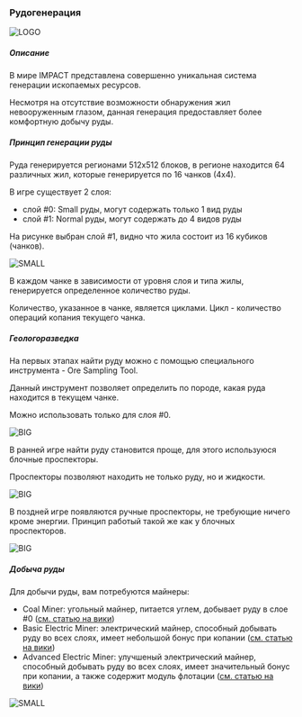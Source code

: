 ### Рудогенерация

![LOGO](https://cdn.discordapp.com/attachments/916393114166525974/928074818505560064/111.png)

##### Описание

В мире IMPACT представлена совершенно уникальная система генерации ископаемых ресурсов.

Несмотря на отсутствие возможности обнаружения жил невооруженным глазом, данная генерация предоставляет более комфортную добычу руды.

##### Принцип генерации руды

Руда генерируется регионами 512x512 блоков, в регионе находится 64 различных жил, которые генерируется по 16 чанков (4х4).

В игре существует 2 слоя:
- слой #0: Small руды, могут содержать только 1 вид руды
- слой #1: Normal руды, могут содержать до 4 видов руды

На рисунке выбран слой #1, видно что жила состоит из 16 кубиков (чанков).

![SMALL](https://cdn.discordapp.com/attachments/916393114166525974/928061128100184124/unknown.png)

В каждом чанке в зависимости от уровня слоя и типа жилы, генерируется определенное количество руды.

Количество, указанное в чанке, является циклами. Цикл - количество операций копания текущего чанка.

##### Геологоразведка

На первых этапах найти руду можно с помощью специального инструмента - Ore Sampling Tool.

Данный инструмент позволяет определить по породе, какая руда находится в текущем чанке.

Можно использовать только для слоя #0.

![BIG](https://i.imgur.com/baAOsHM.gif)

В ранней игре найти руду становится проще, для этого используюся блочные проспекторы.

Проспекторы позволяют находить не только руду, но и жидкости.

![BIG](https://i.imgur.com/mlj29PP.gif)

В поздней игре появляются ручные проспекторы, не требующие ничего кроме энергии. Принцип работый такой же как у блочных проспекторов.

![BIG](https://i.imgur.com/dqtruf0.gif)

##### Добыча руды

Для добычи руды, вам потребуются майнеры:
- Coal Miner: угольный майнер, питается углем, добывает руду в слое #0 ([см. статью на вики](/wiki/machines#coalminer))
- Basic Electric Miner: электрический майнер, способный добывать руду во всех слоях, имеет небольшой бонус при копании ([см. статью на вики](/wiki/machines#basicelectricminer))
- Advanced Electric Miner: улучшеный электрический майнер, способный добывать руду во всех слоях, имеет значительный бонус при копании, а также содержит модуль флотации ([см. статью на вики](/wiki/machines#advancedelectricminer))

![SMALL](https://cdn.discordapp.com/attachments/916393114166525974/928070934580068462/unknown.png)
